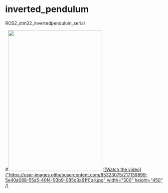 # inverted_pendulum
ROS2_stm32_invertedpendulum_serial


#<img src="https://user-images.githubusercontent.com/85323075/217139899-5e40a088-55a5-40f4-93b9-085d3a61f0b4.jpg" width="300" height="450" />
[![Watch the video]("https://user-images.githubusercontent.com/85323075/217139899-5e40a088-55a5-40f4-93b9-085d3a61f0b4.jpg" width="300" height="450" /)](https://www.bilibili.com/video/BV1UG4y1T7iE/)
